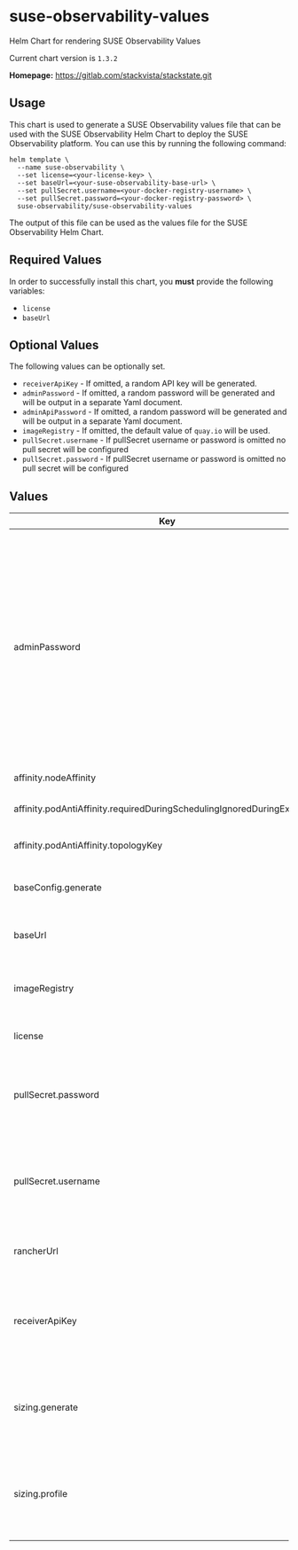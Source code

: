 # suse-observability-values

Helm Chart for rendering SUSE Observability Values

Current chart version is `1.3.2`

**Homepage:** <https://gitlab.com/stackvista/stackstate.git>

## Usage

This chart is used to generate a SUSE Observability values file that can be used with the SUSE Observability Helm Chart to deploy the SUSE Observability platform.
You can use this by running the following command:

```shell
helm template \
  --name suse-observability \
  --set license=<your-license-key> \
  --set baseUrl=<your-suse-observability-base-url> \
  --set pullSecret.username=<your-docker-registry-username> \
  --set pullSecret.password=<your-docker-registry-password> \
  suse-observability/suse-observability-values
```

The output of this file can be used as the values file for the SUSE Observability Helm Chart.

## Required Values

In order to successfully install this chart, you **must** provide the following variables:
* `license`
* `baseUrl`

## Optional Values

The following values can be optionally set.

* `receiverApiKey` - If omitted, a random API key will be generated.
* `adminPassword` - If omitted, a random password will be generated and will be output in a separate Yaml document.
* `adminApiPassword` - If omitted, a random password will be generated and will be output in a separate Yaml document.
* `imageRegistry` - If omitted, the default value of `quay.io` will be used.
* `pullSecret.username` - If pullSecret username or password is omitted no pull secret will be configured
* `pullSecret.password` - If pullSecret username or password is omitted no pull secret will be configured

## Values

| Key | Type | Default | Description |
|-----|------|---------|-------------|
| adminPassword | string | `""` | The password for the default 'admin' user used for authenticating with the SUSE Observability UI. If not provided a random password is generated.  If the password is not a bcrypt hash, but provided in plaintext, the value will be bcrypt hashed in the output. |
| affinity.nodeAffinity | string | `nil` | Node Affinity settings |
| affinity.podAntiAffinity.requiredDuringSchedulingIgnoredDuringExecution | bool | `true` | Enable required pod anti-affinity |
| affinity.podAntiAffinity.topologyKey | string | `"kubernetes.io/hostname"` | Topology key for pod anti-affinity |
| baseConfig.generate | bool | `true` | If we want to generate the base configuration |
| baseUrl | string | `""` | The base URL of the SUSE Observability instance. |
| imageRegistry | string | `"registry.rancher.com"` | The registry to pull the SUSE Observability images from. |
| license | string | `nil` | The SUSE Observability license key. |
| pullSecret.password | string | `nil` | The password used for pulling all SUSE Observability images from the registry. |
| pullSecret.username | string | `nil` | The username used for pulling all SUSE Observability images from the registry. |
| rancherUrl | string | `""` | The base URL of the Rancher instance |
| receiverApiKey | string | `""` | The SUSE Observability Receiver API Key, used for sending telemetry data to the server. |
| sizing.generate | bool | `true` | If we want to generate the sizing values that match the amount of nodes we are monitoring |
| sizing.profile | string | `""` | Profile. OneOf 10-nonha, 20-nonha, 50-nonha, 100-nonha, 150-ha, 250-ha, 500-ha |
